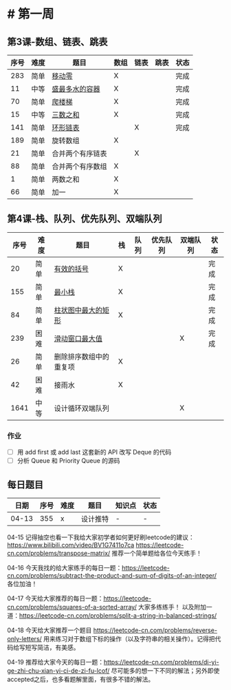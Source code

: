 # # 第一周
## 第3课-数组、链表、跳表
|序号|难度|题目|数组|链表|跳表|状态|
|---|---|---|---|---|---|---|
|283|简单|[移动零](./moveZeroes)|X|||完成|
|11|中等|[盛最多水的容器](./maxArea)|X|||完成|
|70|简单|[爬楼梯](./climbStairs)|X|||完成|
|15|中等|[三数之和](./threeSum)|X|||完成|
|141|简单|[环形链表](./linkedListCycle)||X||完成|
|189|简单|旋转数组|X||||
|21|简单|合并两个有序链表||X|||
|88|简单|合并两个有序数组|X||||
|1|简单|两数之和|X||||
|66|简单|加一|X||||

## 第4课-栈、队列、优先队列、双端队列
|序号|难度|题目|栈|队列|优先队列|双端队列|状态|
|---|---|---|---|---|---|---|---|
|20|简单|[有效的括号](./validParentheses)|X||||完成|
|155|简单|[最小栈](./minStack)|X||||完成|
|84|简单|[柱状图中最大的矩形](./largestRectangleArea)|X||||完成|
|239|困难|[滑动窗口最大值](./maxSlidingWindow)||||X|完成|
|26|简单|删除排序数组中的重复项|X|||||
|42|困难|接雨水|X|||||
|1641|中等|设计循环双端队列||||X||
### 作业
- [ ] 用 add first 或 add last 这套新的 API 改写 Deque 的代码
- [ ] 分析 Queue 和 Priority Queue 的源码

## 每日题目
|日期|序号|难度|题目|知识点|状态|
|---|---|---|---|---|---|
|04-13|355|x|设计推特|-|-|


04-15
记得抽空也看一下我给大家初学者如何更好刷leetcode的建议：https://www.bilibili.com/video/BV1G7411o7ca
https://leetcode-cn.com/problems/transpose-matrix/ 推荐一个简单题给各位今天练手！

04-16
今天我找的给大家练手的每日一题：https://leetcode-cn.com/problems/subtract-the-product-and-sum-of-digits-of-an-integer/
各位加油！

04-17
今天给大家推荐的每日一题：https://leetcode-cn.com/problems/squares-of-a-sorted-array/  大家多练练手！
以及附加一道：https://leetcode-cn.com/problems/split-a-string-in-balanced-strings/

04-18
今天给大家推荐一个题目 https://leetcode-cn.com/problems/reverse-only-letters/
用来练习对于数组下标的操作（以及字符串的相关操作）。记得把代码给写短写简洁，有美感。

04-19
推荐给大家今天的每日一题：https://leetcode-cn.com/problems/di-yi-ge-zhi-chu-xian-yi-ci-de-zi-fu-lcof/
尽可能多的想一下不同的解法；另外即使accepted之后，也多看题解里面，有很多不错的解法。
